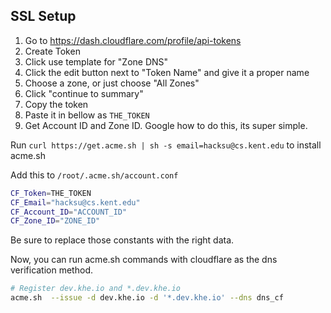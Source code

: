 

## SSL Setup

1. Go to https://dash.cloudflare.com/profile/api-tokens
2. Create Token
3. Click use template for "Zone DNS"
4. Click the edit button next to "Token Name" and give it a proper name
5. Choose a zone, or just choose "All Zones"
6. Click "continue to summary"
7. Copy the token
8. Paste it in bellow as `THE_TOKEN`
9. Get Account ID and Zone ID. Google how to do this, its super simple.

Run `curl https://get.acme.sh | sh -s email=hacksu@cs.kent.edu` to install acme.sh

Add this to `/root/.acme.sh/account.conf`
```bash
CF_Token=THE_TOKEN
CF_Email="hacksu@cs.kent.edu"
CF_Account_ID="ACCOUNT_ID"
CF_Zone_ID="ZONE_ID"
```
Be sure to replace those constants with the right data.


Now, you can run acme.sh commands with cloudflare as the dns verification method.
```bash
# Register dev.khe.io and *.dev.khe.io
acme.sh  --issue -d dev.khe.io -d '*.dev.khe.io' --dns dns_cf
```
